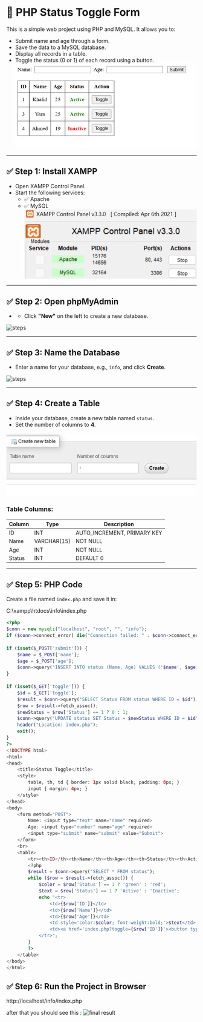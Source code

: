 # 🧠 PHP Status Toggle Form

This is a simple web project using PHP and MySQL. It allows you to:
- Submit name and age through a form.
- Save the data to a MySQL database.
- Display all records in a table.
- Toggle the status (0 or 1) of each record using a button.
 ![diagram](result.png)
---

## ✅ Step 1: Install XAMPP

- Open XAMPP Control Panel.
- Start the following services:
  - ✅ Apache
  - ✅ MySQL
 ![setup](step0.png)
---

## ✅ Step 2: Open phpMyAdmin


- - Click **"New"** on the left to create a new database.

 ![steps](step_1.png)

---

## ✅ Step 3: Name the Database

- Enter a name for your database, e.g., `info`, and click **Create**.

 ![steps](step2png)

---

## ✅ Step 4: Create a Table

- Inside your database, create a new table named `status`.
- Set the number of columns to **4**.

 ![steps](step3.png)

### Table Columns:

| Column | Type      | Description                      |
|--------|-----------|----------------------------------|
| ID     | INT       | AUTO_INCREMENT, PRIMARY KEY      |
| Name   | VARCHAR(15) | NOT NULL                       |
| Age    | INT       | NOT NULL                         |
| Status | INT       | DEFAULT 0                        |

---

##  ✅ Step 5: PHP Code

Create a file named `index.php` and save it in:

C:\xampp\htdocs\info\index.php




```php
<?php
$conn = new mysqli("localhost", "root", "", "info");
if ($conn->connect_error) die("Connection failed: " . $conn->connect_error);

if (isset($_POST['submit'])) {
    $name = $_POST['name'];
    $age = $_POST['age'];
    $conn->query("INSERT INTO status (Name, Age) VALUES ('$name', $age)");
}

if (isset($_GET['toggle'])) {
    $id = $_GET['toggle'];
    $result = $conn->query("SELECT Status FROM status WHERE ID = $id");
    $row = $result->fetch_assoc();
    $newStatus = $row['Status'] == 1 ? 0 : 1;
    $conn->query("UPDATE status SET Status = $newStatus WHERE ID = $id");
    header("Location: index.php");
    exit();
}
?>
<!DOCTYPE html>
<html>
<head>
    <title>Status Toggle</title>
    <style>
        table, th, td { border: 1px solid black; padding: 8px; }
        input { margin: 4px; }
    </style>
</head>
<body>
    <form method="POST">
        Name: <input type="text" name="name" required>
        Age: <input type="number" name="age" required>
        <input type="submit" name="submit" value="Submit">
    </form>
    <br>
    <table>
        <tr><th>ID</th><th>Name</th><th>Age</th><th>Status</th><th>Action</th></tr>
        <?php
        $result = $conn->query("SELECT * FROM status");
        while ($row = $result->fetch_assoc()) {
            $color = $row['Status'] == 1 ? 'green' : 'red';
            $text = $row['Status'] == 1 ? 'Active' : 'Inactive';
            echo "<tr>
                <td>{$row['ID']}</td>
                <td>{$row['Name']}</td>
                <td>{$row['Age']}</td>
                <td style='color:$color; font-weight:bold;'>$text</td>
                <td><a href='index.php?toggle={$row['ID']}'><button type='button'>Toggle</button></a></td>
            </tr>";
        }
        ?>
    </table>
</body>
</html>
```
## ✅ Step 6: Run the Project in Browser 

http://localhost/info/index.php

after that you should see this :
 ![final result](png)
